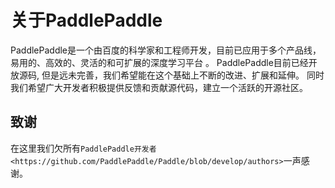 关于PaddlePaddle
================

PaddlePaddle是一个由百度的科学家和工程师开发，目前已应用于多个产品线，易用的、高效的、灵活的和可扩展的深度学习平台
。
PaddlePaddle目前已经开放源码, 但是远未完善，我们希望能在这个基础上不断的改进、扩展和延伸。
同时我们希望广大开发者积极提供反馈和贡献源代码，建立一个活跃的开源社区。


致谢
--------

在这里我们欠所有`PaddlePaddle开发者<https://github.com/PaddlePaddle/Paddle/blob/develop/authors>`一声感谢。

